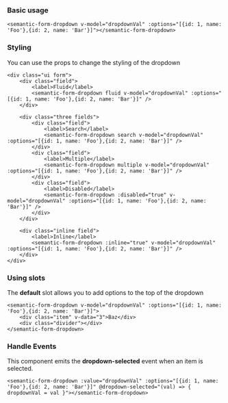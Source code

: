 ### Basic usage
    
    <semantic-form-dropdown v-model="dropdownVal" :options="[{id: 1, name: 'Foo'},{id: 2, name: 'Bar'}]"></semantic-form-dropdown>

### Styling
You can use the props to change the styling of the dropdown

    <div class="ui form">
        <div class="field">
            <label>Fluid</label>
            <semantic-form-dropdown fluid v-model="dropdownVal" :options="[{id: 1, name: 'Foo'},{id: 2, name: 'Bar'}]" />
        </div>

        <div class="three fields">
            <div class="field">
                <label>Search</label>
                <semantic-form-dropdown search v-model="dropdownVal" :options="[{id: 1, name: 'Foo'},{id: 2, name: 'Bar'}]" />
            </div>
            <div class="field">
                <label>Multiple</label>
                <semantic-form-dropdown multiple v-model="dropdownVal" :options="[{id: 1, name: 'Foo'},{id: 2, name: 'Bar'}]" />
            </div>
            <div class="field">
                <label>Disabled</label>
                <semantic-form-dropdown :disabled="true" v-model="dropdownVal" :options="[{id: 1, name: 'Foo'},{id: 2, name: 'Bar'}]" />
            </div>
        </div>

        <div class="inline field">
            <label>Inline</label>
            <semantic-form-dropdown :inline="true" v-model="dropdownVal" :options="[{id: 1, name: 'Foo'},{id: 2, name: 'Bar'}]" />
        </div>
    </div>

### Using slots
The **default** slot allows you to add options to the top of the dropdown

    <semantic-form-dropdown v-model="dropdownVal" :options="[{id: 1, name: 'Foo'},{id: 2, name: 'Bar'}]">
        <div class="item" v-data="3">Baz</div>
        <div class="divider"></div>
    </semantic-form-dropdown>

### Handle Events
This component emits the **dropdown-selected** event when an item is selected.

    <semantic-form-dropdown :value="dropdownVal" :options="[{id: 1, name: 'Foo'},{id: 2, name: 'Bar'}]" @dropdown-selected="(val) => { dropdownVal = val }"></semantic-form-dropdown>